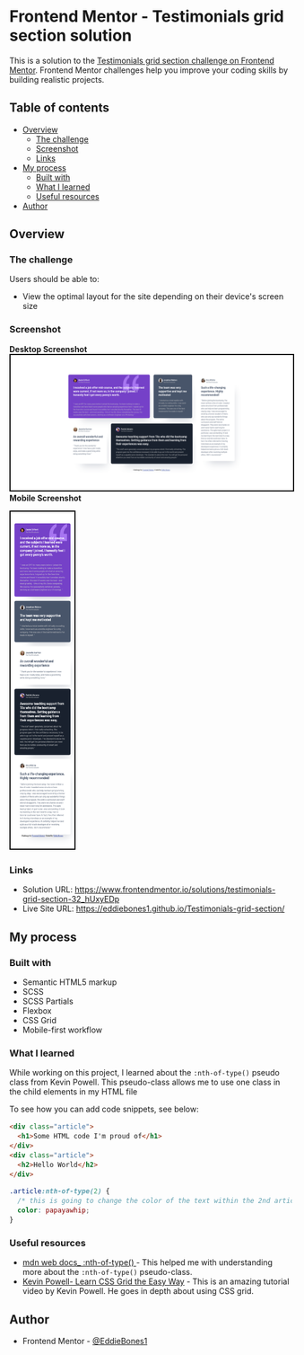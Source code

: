 # Frontend Mentor - Testimonials grid section solution

This is a solution to the [Testimonials grid section challenge on Frontend Mentor](https://www.frontendmentor.io/challenges/testimonials-grid-section-Nnw6J7Un7). Frontend Mentor challenges help you improve your coding skills by building realistic projects.

## Table of contents

- [Overview](#overview)
  - [The challenge](#the-challenge)
  - [Screenshot](#screenshot)
  - [Links](#links)
- [My process](#my-process)
  - [Built with](#built-with)
  - [What I learned](#what-i-learned)
  - [Useful resources](#useful-resources)
- [Author](#author)

## Overview

### The challenge

Users should be able to:

- View the optimal layout for the site depending on their device's screen size

### Screenshot

**Desktop Screenshot**
<img src="./screenshots/Desktop-Screenshot.png" style= "border: 2px solid black;">
**Mobile Screenshot**

<img src="./screenshots/Mobile-Screenshot.png" height=600 style="border: 2px solid black;">

### Links

- Solution URL: https://www.frontendmentor.io/solutions/testimonials-grid-section-32_hUxyEDp 
- Live Site URL: https://eddiebones1.github.io/Testimonials-grid-section/

## My process

### Built with

- Semantic HTML5 markup
- SCSS
- SCSS Partials
- Flexbox
- CSS Grid
- Mobile-first workflow

### What I learned

While working on this project, I learned about the `:nth-of-type()` pseudo class from Kevin Powell. This pseudo-class allows me to use one class in the child elements in my HTML file

To see how you can add code snippets, see below:

```html
<div class="article">
  <h1>Some HTML code I'm proud of</h1>
</div>
<div class="article">
  <h2>Hello World</h2>
</div>
```

```css
.article:nth-of-type(2) {
  /* this is going to change the color of the text within the 2nd article class*/
  color: papayawhip;
}
```

### Useful resources

- [mdn web docs\_ :nth-of-type() ](https://developer.mozilla.org/en-US/docs/Web/CSS/:nth-of-type) - This helped me with understanding more about the `:nth-of-type()` pseudo-class.
- [Kevin Powell- Learn CSS Grid the Easy Way](https://www.youtube.com/watch?v=rg7Fvvl3taU&t=1165s) - This is an amazing tutorial video by Kevin Powell. He goes in depth about using CSS grid.

## Author

- Frontend Mentor - [@EddieBones1](https://www.frontendmentor.io/profile/EddieBones1)

